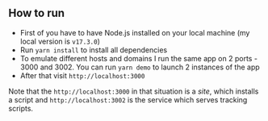 ## How to run

- First of you have to have Node.js installed on your local machine (my local version is `v17.3.0`)
- Run `yarn install` to install all dependencies
- To emulate different hosts and domains I run the same app on 2 ports - 3000 and 3002. You can run `yarn demo` to launch 2 instances of the app
- After that visit `http://localhost:3000`

Note that the `http://localhost:3000` in that situation is a *site*, which installs a script and `http://localhost:3002` is the service which serves tracking scripts.